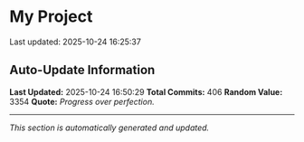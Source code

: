 # My Project


Last updated: 2025-10-24 16:25:37





























































































































































































































































































































































































































































































































































































































































































































































































































## Auto-Update Information

**Last Updated:** 2025-10-24 16:50:29
**Total Commits:** 406
**Random Value:** 3354
**Quote:** _Progress over perfection._

---
_This section is automatically generated and updated._